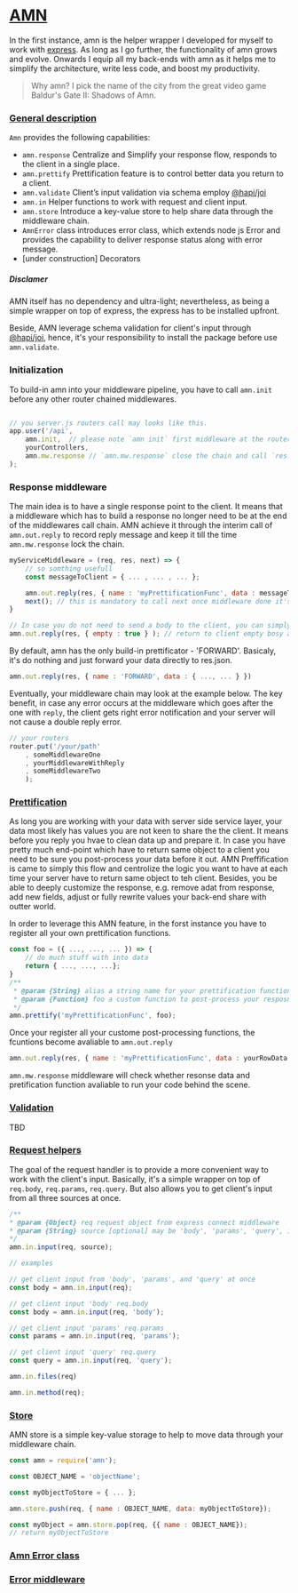 # [AMN](#amn)

In the first instance, amn is the helper wrapper I developed for myself to work with [express](https://expressjs.com/). As long as I go further, the functionality of amn grows and evolve. Onwards I equip all my back-ends with amn as it helps me to simplify the architecture, write less code, and boost my productivity.

> Why amn? I pick the name of the city from the great video game Baldur's Gate II: Shadows of Amn.

### [General description](#general-description)
`Amn` provides the following capabilities:
- `amn.response` Centralize and Simplify your response flow, responds to the client in a single place.
- `amn.prettify` Prettification feature is to control better data you return to a client.
- `amn.validate` Client’s input validation via schema employ [@hapi/joi](https://hapi.dev/)
- `amn.in` Helper functions to work with request and client input.
- `amn.store` Introduce a key-value store to help share data through the middleware chain.
- `AmnError` class introduces error class, which extends node js Error and provides the capability to deliver response status along with error message.
- [under construction] Decorators


##### Disclamer

AMN itself has no dependency and ultra-light; nevertheless, as being a simple wrapper on top of express, the express has to be installed upfront.

Beside, AMN leverage schema validation for client's input through [@hapi/joi](https://hapi.dev/), hence, it's your responsibility to install the package before use `amn.validate`.

### Initialization

To build-in amn into your middleware pipeline, you have to call `amn.init` before any other router chained middlewares.
```javascript

// you server.js routers call may looks like this.
app.user('/api', 
    amn.init,  // please note `amn init` first middleware at the router middlewares pipeline
    yourControllers, 
    amn.mw.response // `amn.mw.response` close the chain and call `res.json(...) 
);
```

### Response middleware

The main idea is to have a single response point to the client. It means that a middleware which has to build a response no longer need to be at the end of the middlewares call chain. 
AMN achieve it through the interim call of `amn.out.reply` to record reply message and keep it till the time `amn.mw.response` lock the chain.

```javascript 
myServiceMiddleware = (req, res, next) => {
    // so somthing usefull 
    const messageToClient = { ... , ... , ... };

    amn.out.reply(res, { name : 'myPrettificationFunc', data : messageToClient} ); // amn.out.reply store data and alias for prettification
    mext(); // this is mandatory to call next once middleware done it's job
}

// In case you do not need to send a body to the client, you can simply call amn.out.reply wity empty - true
amn.out.reply(res, { empty : true } ); // return to client empty bosy and status 201
```

By default, amn has the only build-in prettificator - 'FORWARD'.
Basicaly, it's do nothing and just forward your data directly to res.json.

```javascript
amn.out.reply(res, { name : 'FORWARD', data : { ..., ... } })
```

Eventually, your middleware chain may look at the example below. 
The key benefit, in case any error occurs at the middleware which goes after the one with `reply`, the client gets right error notification and your server will not cause a double reply error.

```javascript
// your routers 
router.put('/your/path' 
    , someMiddlewareOne
    , yourMiddlewareWithReply
    , someMiddlewareTwo
    );
```

### [Prettification](#amn-prettification)

As long you are working with your data with server side service layer, your data most likely has values you are not keen to share the the client. 
It means before you reply you hvae to clean data up and prepare it. In case you have pretty much end-point which have to return same object to a client you need to be sure you post-process your data before it out. 
AMN Preffification is came to simply this flow and centrolize the logic you want to have at each time your server have to return same object to teh client. 
Besides, you be able to deeply customize the response, e.g. remove adat from response, add new fields, adjust or fully rewrite values your back-end share with outter world. 

In order to leverage this AMN feature, in the forst instance you have to register all your own prettification functions. 

```javascript 
const foo = ({ ..., ..., ... }) => {
    // do much stuff with into data
    return { ..., ..., ...};
}
/**
 * @param {String} alias a string name for your prettification function.
 * @param {Function} foo a custom function to post-process your resposnce data
 */
amn.prettify('myPrettificationFunc', foo); 
```

Once your register all your custome post-processing functions, the fcuntions become avaliable to `amn.out.reply`

```javascript 
amn.out.reply(res, { name : 'myPrettificationFunc', data : yourRowData } ); // amn.out.reply store data and alias for prettification
```

`amn.mw.response` middleware will check whether resonse data and pretification function avaliable to run your code behind the scene.

### [Validation](#amn-validation)

 TBD

### [Request helpers](#amn-request-helpers)

The goal of the request handler is to provide a more convenient way to work with the client's input. Basically, it's a simple wrapper on top of `req.body`, `req.params`, `req.query`. But also allows you to get client's input from all three sources at once.

```javascript
/**
* @param {Object} req request object from express connect middleware
* @param {String} source [optional] may be 'body', 'params', 'query', if ommited set all thogether.
*/
amn.in.input(req, source);
```

```javascript
// examples 

// get client input from 'body', 'params', and 'query' at once
const body = amn.in.input(req);

// get client input 'body' req.body
const body = amn.in.input(req, 'body');

// get client input 'params' req.params
const params = amn.in.input(req, 'params');

// get client input 'query' req.query
const query = amn.in.input(req, 'query');
```

```javascript
amn.in.files(req)
```

```javascript
amn.in.method(req);
```

### [Store](#amn-store)

AMN store is a simple key-value storage to help to move data through your middleware chain.

```javascript
const amn = require('amn');

const OBJECT_NAME = 'objectName';

const myObjectToStore = { ... };

amn.store.push(req, { name : OBJECT_NAME, data: myObjectToStore});

const myObject = amn.store.pop(req, {{ name : OBJECT_NAME});
// return myObjectToStore

```

### [Amn Error class](#amn-error-class)

### [Error middleware](#amn-error-handler)



